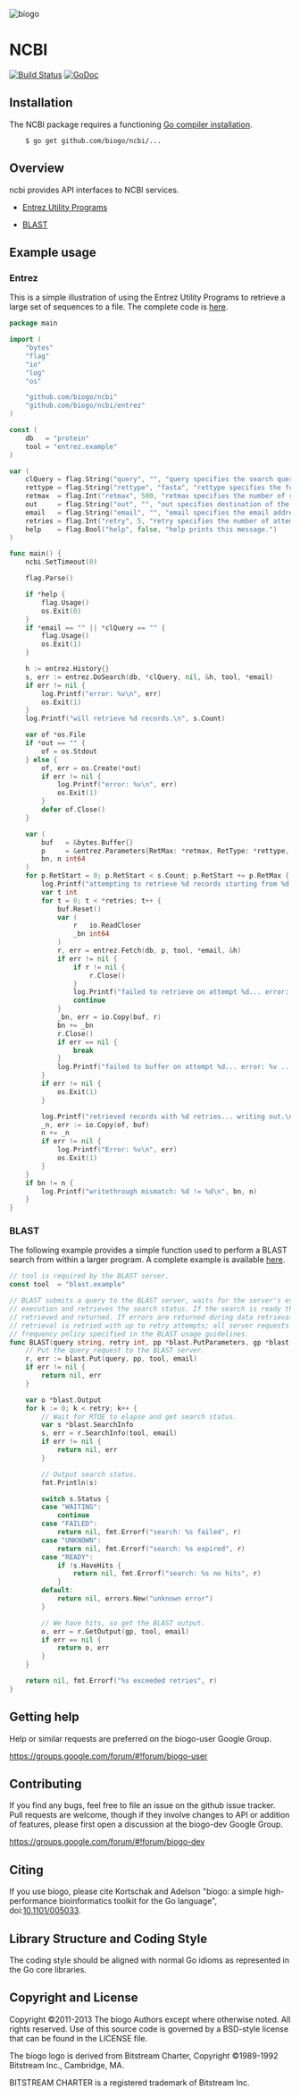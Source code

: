 ![bíogo](https://raw.githubusercontent.com/biogo/biogo/master/biogo.png)

# NCBI

[![Build Status](https://travis-ci.org/biogo/ncbi.svg?branch=master)](https://travis-ci.org/biogo/ncbi) [![GoDoc](https://godoc.org/github.com/biogo/ncbi?status.svg)](https://godoc.org/github.com/biogo/ncbi)

## Installation

The NCBI package requires a functioning [Go compiler installation](https://golang.org/doc/install).

        $ go get github.com/biogo/ncbi/...

## Overview

ncbi provides API interfaces to NCBI services.

* [Entrez Utility Programs](https://www.ncbi.nlm.nih.gov/books/NBK25501/)

* [BLAST](https://ncbi.github.io/blast-cloud/)

## Example usage

### Entrez

This is a simple illustration of using the Entrez Utility Programs to retrieve a large set of sequences to a file.
The complete code is [here](paper/examples/fetch/fetch.go).

```go
package main

import (
	"bytes"
	"flag"
	"io"
	"log"
	"os"

	"github.com/biogo/ncbi"
	"github.com/biogo/ncbi/entrez"
)

const (
	db   = "protein"
	tool = "entrez.example"
)

var (
	clQuery = flag.String("query", "", "query specifies the search query for record retrieval (required).")
	rettype = flag.String("rettype", "fasta", "rettype specifies the format of the returned data.")
	retmax  = flag.Int("retmax", 500, "retmax specifies the number of records to be retrieved per request.")
	out     = flag.String("out", "", "out specifies destination of the returned data (default to stdout).")
	email   = flag.String("email", "", "email specifies the email address to be sent to the server (required).")
	retries = flag.Int("retry", 5, "retry specifies the number of attempts to retrieve the data.")
	help    = flag.Bool("help", false, "help prints this message.")
)

func main() {
	ncbi.SetTimeout(0)

	flag.Parse()

	if *help {
		flag.Usage()
		os.Exit(0)
	}
	if *email == "" || *clQuery == "" {
		flag.Usage()
		os.Exit(1)
	}

	h := entrez.History{}
	s, err := entrez.DoSearch(db, *clQuery, nil, &h, tool, *email)
	if err != nil {
		log.Printf("error: %v\n", err)
		os.Exit(1)
	}
	log.Printf("will retrieve %d records.\n", s.Count)

	var of *os.File
	if *out == "" {
		of = os.Stdout
	} else {
		of, err = os.Create(*out)
		if err != nil {
			log.Printf("error: %v\n", err)
			os.Exit(1)
		}
		defer of.Close()
	}

	var (
		buf   = &bytes.Buffer{}
		p     = &entrez.Parameters{RetMax: *retmax, RetType: *rettype, RetMode: "text"}
		bn, n int64
	)
	for p.RetStart = 0; p.RetStart < s.Count; p.RetStart += p.RetMax {
		log.Printf("attempting to retrieve %d records starting from %d with %d retries.\n", p.RetMax, p.RetStart, *retries)
		var t int
		for t = 0; t < *retries; t++ {
			buf.Reset()
			var (
				r   io.ReadCloser
				_bn int64
			)
			r, err = entrez.Fetch(db, p, tool, *email, &h)
			if err != nil {
				if r != nil {
					r.Close()
				}
				log.Printf("failed to retrieve on attempt %d... error: %v ... retrying.\n", t, err)
				continue
			}
			_bn, err = io.Copy(buf, r)
			bn += _bn
			r.Close()
			if err == nil {
				break
			}
			log.Printf("failed to buffer on attempt %d... error: %v ... retrying.\n", t, err)
		}
		if err != nil {
			os.Exit(1)
		}

		log.Printf("retrieved records with %d retries... writing out.\n", t)
		_n, err := io.Copy(of, buf)
		n += _n
		if err != nil {
			log.Printf("Error: %v\n", err)
			os.Exit(1)
		}
	}
	if bn != n {
		log.Printf("writethrough mismatch: %d != %d\n", bn, n)
	}
}
```

### BLAST

The following example provides a simple function used to perform a BLAST search from within a larger program.
A complete example is available [here](paper/examples/blast/blast.go).

```go
// tool is required by the BLAST server.
const tool  = "blast.example"

// BLAST submits a query to the BLAST server, waits for the server's estimated time of
// execution and retrieves the search status. If the search is ready the results are then
// retrieved and returned. If errors are returned during data retrieval from the server,
// retrieval is retried with up to retry attempts; all server requests honour the request
// frequency policy specified in the BLAST usage guidelines.
func BLAST(query string, retry int, pp *blast.PutParameters, gp *blast.GetParameters, email string) (*blast.Output, error) {
	// Put the query request to the BLAST server.
	r, err := blast.Put(query, pp, tool, email)
	if err != nil {
		return nil, err
	}

	var o *blast.Output
	for k := 0; k < retry; k++ {
		// Wait for RTOE to elapse and get search status.
		var s *blast.SearchInfo
		s, err = r.SearchInfo(tool, email)
		if err != nil {
			return nil, err
		}

		// Output search status.
		fmt.Println(s)

		switch s.Status {
		case "WAITING":
			continue
		case "FAILED":
			return nil, fmt.Errorf("search: %s failed", r)
		case "UNKNOWN":
			return nil, fmt.Errorf("search: %s expired", r)
		case "READY":
			if !s.HaveHits {
				return nil, fmt.Errorf("search: %s no hits", r)
			}
		default:
			return nil, errors.New("unknown error")
		}

		// We have hits, so get the BLAST output.
		o, err = r.GetOutput(gp, tool, email)
		if err == nil {
			return o, err
		}
	}

	return nil, fmt.Errorf("%s exceeded retries", r)
}
```

## Getting help

Help or similar requests are preferred on the biogo-user Google Group.

https://groups.google.com/forum/#!forum/biogo-user

## Contributing

If you find any bugs, feel free to file an issue on the github issue tracker.
Pull requests are welcome, though if they involve changes to API or addition of features, please first open a discussion at the biogo-dev Google Group.

https://groups.google.com/forum/#!forum/biogo-dev

## Citing ##

If you use bíogo, please cite Kortschak and Adelson "bíogo: a simple high-performance bioinformatics toolkit for the Go language", doi:[10.1101/005033](http://biorxiv.org/content/early/2014/05/12/005033).

## Library Structure and Coding Style

The coding style should be aligned with normal Go idioms as represented in the
Go core libraries.

## Copyright and License

Copyright ©2011-2013 The bíogo Authors except where otherwise noted. All rights
reserved. Use of this source code is governed by a BSD-style license that can be
found in the LICENSE file.

The bíogo logo is derived from Bitstream Charter, Copyright ©1989-1992
Bitstream Inc., Cambridge, MA.

BITSTREAM CHARTER is a registered trademark of Bitstream Inc.
